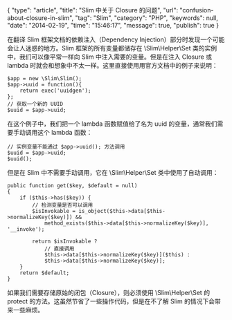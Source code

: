 {
	"type": "article",
	"title": "Slim 中关于 Closure 的问题",
	"url": "confusion-about-closure-in-slim",
	"tag": "Slim",
	"category": "PHP",
	"keywords": null,
	"date": "2014-02-19",
	"time": "15:46:17",
	"message": true,
	"publish": true
}

在翻译 Slim 框架文档的依赖注入（Dependency Injection）部分时发现一个可能会让人迷惑的地方。Slim 框架的所有变量都储存在 \Slim\Helper\Set 类的实例中，我们可以像平常一样向 Slim 中注入需要的变量。但是在注入 Closure 或 lambda 时就会和想象中不太一样。这里直接使用用官方文档中的例子来说明：

<!--more-->

    $app = new \Slim\Slim();
    $app->uuid = function(){
        return exec('uuidgen');
    };
    // 获取一个新的 UUID
    $uuid = $app->uuid;

在这个例子中，我们把一个 lambda 函数赋值给了名为 uuid 的变量，通常我们需要手动调用这个 lambda 函数：

    // 实例变量不能通过 $app->uuid(); 方法调用
    $uuid = $app->uuid;
    $uuid();

但是在 Slim 中不需要手动调用，它在 \Slim\Helper\Set 类中使用了自动调用：

    public function get($key, $default = null)
    {
        if ($this->has($key)) {
            // 检测变量是否可以调用
            $isInvokable = is_object($this->data[$this->normalizeKey($key)]) && 
                method_exists($this->data[$this->normalizeKey($key)], '__invoke');

            return $isInvokable ? 
                // 直接调用
                $this->data[$this->normalizeKey($key)]($this) : 
                $this->data[$this->normalizeKey($key)];
        }
        return $default;
    }

如果我们需要存储原始的闭包（Closure），则必须使用 \Slim\Helper\Set 的 protect 的方法。这虽然节省了一些操作代码，但是在不了解 Slim 的情况下会带来一些麻烦。
